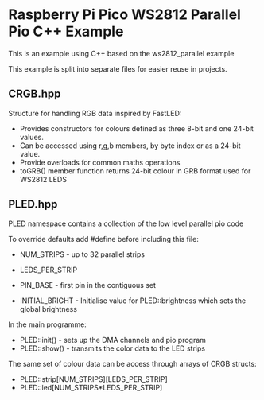 # Raspberry Pi Pico WS2812 Parallel Pio C++ Example

This is an example using C++ based on the ws2812_parallel example

This example is split into separate files for easier reuse in projects.

## CRGB.hpp

Structure for handling RGB data inspired by FastLED:
- Provides constructors for colours defined as three 8-bit and one 24-bit values.
- Can be accessed using r,g,b members, by byte index or as a 24-bit value.
- Provide overloads for common maths operations
- toGRB() member function returns 24-bit colour in GRB format used for WS2812 LEDS

## PLED.hpp

PLED namespace contains a collection of the low level parallel pio code

To override defaults add #define before including this file:

- NUM_STRIPS - up to 32 parallel strips

- LEDS_PER_STRIP

- PIN_BASE - first pin in the contiguous set

- INITIAL_BRIGHT - Initialise value for PLED::brightness which sets the global brightness

In the main programme:

- PLED::init() - sets up the DMA channels and pio program
- PLED::show() - transmits the color data to the LED strips

The same set of colour data can be access through arrays of CRGB structs:

- PLED::strip[NUM_STRIPS][LEDS_PER_STRIP]
- PLED::led[NUM_STRIPS*LEDS_PER_STRIP]